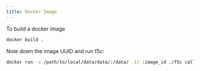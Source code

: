 ```yaml
---
title: Docker Image
---
```


To build a docker image
```sh
docker build .
```

Note down the image UUID and run f5c:
```sh
docker run -v /path/to/local/data/data/:/data/ -it :image_id ./f5c call-methylation -r /data/reads.fa -b /data/alignments.sorted.bam -g /data/ref.fa
```
